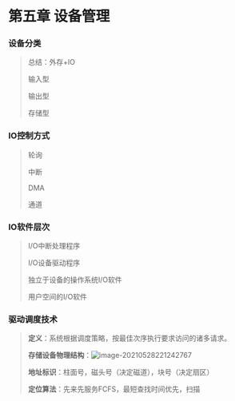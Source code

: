 # 第五章 设备管理

### 设备分类

> 总结：外存+IO
>
> 输入型
>
> 输出型
>
> 存储型

### IO控制方式

> 轮询
>
> 中断
>
> DMA
>
> 通道

### IO软件层次

> I/O中断处理程序
>
> I/O设备驱动程序
>
> 独立于设备的操作系统I/O软件
>
> 用户空间的I/O软件

### 驱动调度技术

> **定义**：系统根据调度策略，按最佳次序执行要求访问的诸多请求。
>
> **存储设备物理结构**：![image-20210528221242767](C:\Users\13675\AppData\Roaming\Typora\typora-user-images\image-20210528221242767.png)
>
> **地址标识**：柱面号，磁头号（决定磁道），块号（决定扇区）
>
> **定位算法**：先来先服务FCFS，最短查找时间优先，扫描

